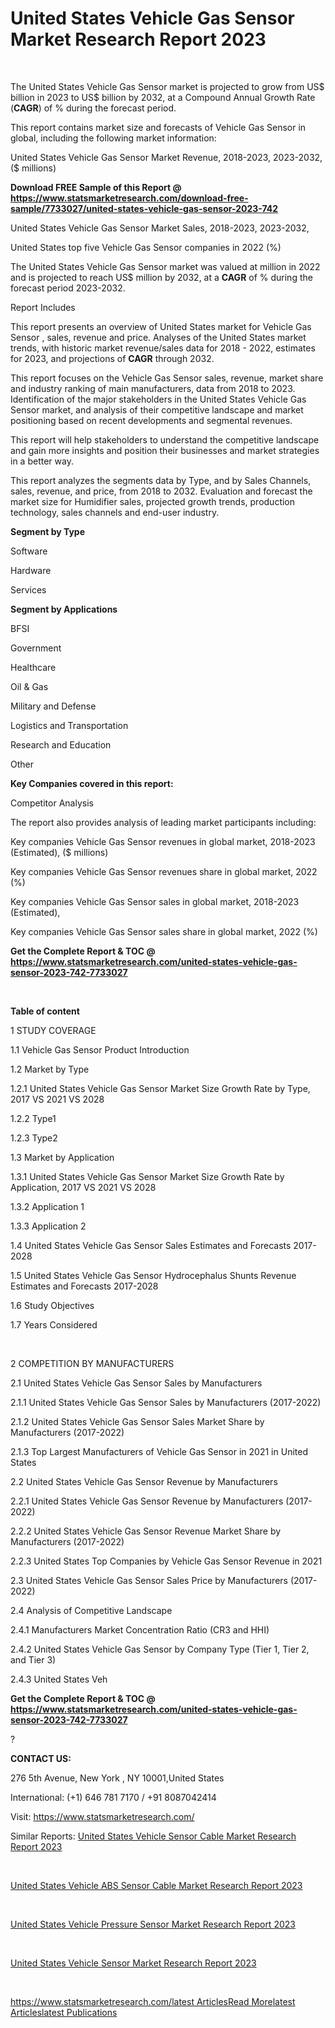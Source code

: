 <h1>United States Vehicle Gas Sensor Market Research Report 2023</h1><br/><p>The United States Vehicle Gas Sensor market is projected to grow from US$ billion in 2023 to US$ billion by 2032, at a Compound Annual Growth Rate (<strong>CAGR</strong>) of % during the forecast period.</p>
 
 
 
 <p>This report contains market size and forecasts of Vehicle Gas Sensor in global, including the following market information:</p>
 
 
 
 <p>United States Vehicle Gas Sensor Market Revenue, 2018-2023, 2023-2032, ($ millions)</p>
 
 
 
 <p><strong>Download FREE Sample of this Report @ <a href="https://www.statsmarketresearch.com/download-free-sample/7733027/united-states-vehicle-gas-sensor-2023-742">https://www.statsmarketresearch.com/download-free-sample/7733027/united-states-vehicle-gas-sensor-2023-742</a></strong></p>
 
 
 
 <p>United States Vehicle Gas Sensor Market Sales, 2018-2023, 2023-2032,</p>
 
 
 
 <p>United States top five Vehicle Gas Sensor companies in 2022 (%)</p>
 
 
 
 <p>The United States Vehicle Gas Sensor market was valued at million in 2022 and is projected to reach US$ million by 2032, at a <strong>CAGR</strong> of % during the forecast period 2023-2032.</p>
 
 
 
 <p>Report Includes</p>
 
 
 
 <p>This report presents an overview of United States market for Vehicle Gas Sensor , sales, revenue and price. Analyses of the United States market trends, with historic market revenue/sales data for 2018 - 2022, estimates for 2023, and projections of <strong>CAGR</strong> through 2032.</p>
 
 
 
 <p>This report focuses on the Vehicle Gas Sensor sales, revenue, market share and industry ranking of main manufacturers, data from 2018 to 2023. Identification of the major stakeholders in the United States Vehicle Gas Sensor market, and analysis of their competitive landscape and market positioning based on recent developments and segmental revenues.</p>
 
 
 
 <p>This report will help stakeholders to understand the competitive landscape and gain more insights and position their businesses and market strategies in a better way.</p>
 
 
 
 <p>This report analyzes the segments data by Type, and by Sales Channels, sales, revenue, and price, from 2018 to 2032. Evaluation and forecast the market size for Humidifier sales, projected growth trends, production technology, sales channels and end-user industry.</p>
 
 
 
 <p><strong>Segment by Type</strong></p>
 
 
 
 <p>Software</p>
 
 
 
 <p>Hardware</p>
 
 
 
 <p>Services</p>
 
 
 
 <p><strong>Segment <strong><strong>by Applications</strong></strong></strong></p>
 
 
 
 <p>BFSI</p>
 
 
 
 <p>Government</p>
 
 
 
 <p>Healthcare</p>
 
 
 
 <p>Oil & Gas</p>
 
 
 
 <p>Military and Defense</p>
 
 
 
 <p>Logistics and Transportation</p>
 
 
 
 <p>Research and Education</p>
 
 
 
 <p>Other</p>
 
 
 
 <p><strong>Key Companies covered in this report:</strong></p>
 
 
 
 <p>Competitor Analysis</p>
 
 
 
 <p>The report also provides analysis of leading market participants including:</p>
 
 
 
 <p>Key companies Vehicle Gas Sensor revenues in global market, 2018-2023 (Estimated), ($ millions)</p>
 
 
 
 <p>Key companies Vehicle Gas Sensor revenues share in global market, 2022 (%)</p>
 
 
 
 <p>Key companies Vehicle Gas Sensor sales in global market, 2018-2023 (Estimated),</p>
 
 
 
 <p>Key companies Vehicle Gas Sensor sales share in global market, 2022 (%)</p>
 
 
 
 <div><b>Get the Complete Report & TOC @ <a href="https://www.statsmarketresearch.com/united-states-vehicle-gas-sensor-2023-742-7733027">https://www.statsmarketresearch.com/united-states-vehicle-gas-sensor-2023-742-7733027</a></b></div>
 
 
 
 <p><br />
 
 <b>Table of content</b></p>
 
 
 
 <p>1 STUDY COVERAGE<br />
 
 1.1 Vehicle Gas Sensor Product Introduction<br />
 
 1.2 Market by Type<br />
 
 1.2.1 United States Vehicle Gas Sensor Market Size Growth Rate by Type, 2017 VS 2021 VS 2028<br />
 
 1.2.2 Type1<br />
 
 1.2.3 Type2<br />
 
 1.3 Market by Application<br />
 
 1.3.1 United States Vehicle Gas Sensor Market Size Growth Rate by Application, 2017 VS 2021 VS 2028<br />
 
 1.3.2 Application 1<br />
 
 1.3.3 Application 2<br />
 
 1.4 United States Vehicle Gas Sensor Sales Estimates and Forecasts 2017-2028<br />
 
 1.5 United States Vehicle Gas Sensor Hydrocephalus Shunts Revenue Estimates and Forecasts 2017-2028<br />
 
 1.6 Study Objectives<br />
 
 1.7 Years Considered<br />
 
 <br />
 
 2 COMPETITION BY MANUFACTURERS<br />
 
 2.1 United States Vehicle Gas Sensor Sales by Manufacturers<br />
 
 2.1.1 United States Vehicle Gas Sensor Sales by Manufacturers (2017-2022)<br />
 
 2.1.2 United States Vehicle Gas Sensor Sales Market Share by Manufacturers (2017-2022)<br />
 
 2.1.3 Top Largest Manufacturers of Vehicle Gas Sensor in 2021 in United States<br />
 
 2.2 United States Vehicle Gas Sensor Revenue by Manufacturers<br />
 
 2.2.1 United States Vehicle Gas Sensor Revenue by Manufacturers (2017-2022)<br />
 
 2.2.2 United States Vehicle Gas Sensor Revenue Market Share by Manufacturers (2017-2022)<br />
 
 2.2.3 United States Top Companies by Vehicle Gas Sensor Revenue in 2021<br />
 
 2.3 United States Vehicle Gas Sensor Sales Price by Manufacturers (2017-2022)<br />
 
 2.4 Analysis of Competitive Landscape<br />
 
 2.4.1 Manufacturers Market Concentration Ratio (CR3 and HHI)<br />
 
 2.4.2 United States Vehicle Gas Sensor by Company Type (Tier 1, Tier 2, and Tier 3)<br />
 
 2.4.3 United States Veh</p>
 
 
 
 <div><b>Get the Complete Report & TOC @ <a href="https://www.statsmarketresearch.com/united-states-vehicle-gas-sensor-2023-742-7733027">https://www.statsmarketresearch.com/united-states-vehicle-gas-sensor-2023-742-7733027</a></b></div>
 
 
 
 <p>? </p>
 
 
 
 <p><b>CONTACT US:</b><br />
 
 276 5th Avenue, New York , NY 10001,United States<br />
 
 International: (+1) 646 781 7170 / +91 8087042414<br />
 
 Visit: <a href="https://www.statsmarketresearch.com/">https://www.statsmarketresearch.com/</a><br />
 
 Similar Reports: <a href="https://www.statsmarketresearch.com/united-states-vehicle-gas-sensor-2023-742-7733027">United States Vehicle Sensor Cable Market Research Report 2023</a><br />
 
 <br />
 
 <a href="https://www.statsmarketresearch.com/united-states-vehicle-gas-sensor-2023-742-7733027">United States Vehicle ABS Sensor Cable Market Research Report 2023</a><br />
 
 <br />
 
 <a href="https://www.statsmarketresearch.com/united-states-vehicle-gas-sensor-2023-742-7733027">United States Vehicle Pressure Sensor Market Research Report 2023</a><br />
 
 <br />
 
 <a href="https://www.statsmarketresearch.com/united-states-vehicle-gas-sensor-2023-742-7733027">United States Vehicle Sensor Market Research Report 2023</a><br />
 
 <br />
 
 <a href="https://gyeongbokgung.com">https://www.statsmarketresearch.com/</a><a href="https://hallyeomaritime.com">latest Articles</a><a href="https://jingwansa.com">Read More</a><a href="https://nguoiviet.jp/">latest Articles</a><a href="https://www.intelmarketresearch.com/">latest Publications</a></p>